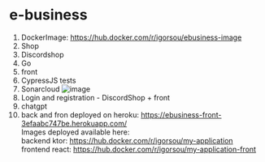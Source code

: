 # e-business
1. DockerImage: https://hub.docker.com/r/igorsou/ebusiness-image
2. Shop
3. Discordshop
4. Go
5. front
6. CypressJS tests
7. Sonarcloud ![image](https://user-images.githubusercontent.com/69080602/235374067-1c0cca9b-172e-4ba9-9d32-0d797b6f97d2.png)  
8. Login and registration - DiscordShop + front  
9. chatgpt  
10. back and fron deployed on heroku: https://ebusiness-front-3efaabc747be.herokuapp.com/  
Images deployed available here:  
backend ktor: https://hub.docker.com/r/igorsou/my-application  
frontend react: https://hub.docker.com/r/igorsou/my-application-front  


